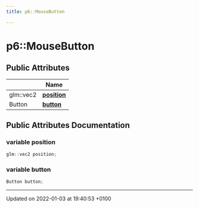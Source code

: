 ```yaml
---
title: p6::MouseButton

---
```


# p6::MouseButton





## Public Attributes

|                | Name           |
| -------------- | -------------- |
| glm::vec2 | **[position](/api/Classes/structp6_1_1_mouse_button#variable-position)**  |
| Button | **[button](/api/Classes/structp6_1_1_mouse_button#variable-button)**  |

## Public Attributes Documentation

### variable position

```cpp
glm::vec2 position;
```


### variable button

```cpp
Button button;
```


-------------------------------

Updated on 2022-01-03 at 19:40:53 +0100